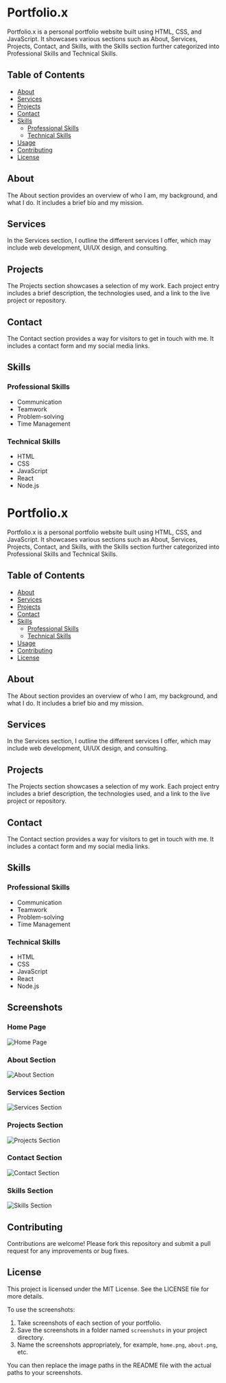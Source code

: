 # Portfolio.x

 Portfolio.x is a personal portfolio website built using HTML, CSS, and JavaScript. It showcases various sections such as About, Services, Projects, Contact, and Skills, with the Skills section 
 further categorized into Professional Skills and Technical Skills.

## Table of Contents

  - [About](#about)
  - [Services](#services)
  - [Projects](#projects)
  - [Contact](#contact)
  - [Skills](#skills)
    - [Professional Skills](#professional-skills)
    - [Technical Skills](#technical-skills)
  - [Usage](#usage)
  - [Contributing](#contributing)
  - [License](#license)

## About

 The About section provides an overview of who I am, my background, and what I do. It includes a brief bio and my mission.

## Services

 In the Services section, I outline the different services I offer, which may include web development, UI/UX design, and consulting.

## Projects

 The Projects section showcases a selection of my work. Each project entry includes a brief description, the technologies used, and a link to the live project or repository.

## Contact

 The Contact section provides a way for visitors to get in touch with me. It includes a contact form and my social media links.

## Skills

### Professional Skills

  - Communication
  - Teamwork
  - Problem-solving
  - Time Management

### Technical Skills

  - HTML
  - CSS
  - JavaScript
  - React
  - Node.js
# Portfolio.x

Portfolio.x is a personal portfolio website built using HTML, CSS, and JavaScript. It showcases various sections such as About, Services, Projects, Contact, and Skills, with the Skills section further categorized into Professional Skills and Technical Skills.

## Table of Contents

- [About](#about)
- [Services](#services)
- [Projects](#projects)
- [Contact](#contact)
- [Skills](#skills)
  - [Professional Skills](#professional-skills)
  - [Technical Skills](#technical-skills)
- [Usage](#usage)
- [Contributing](#contributing)
- [License](#license)

## About

The About section provides an overview of who I am, my background, and what I do. It includes a brief bio and my mission.

## Services

In the Services section, I outline the different services I offer, which may include web development, UI/UX design, and consulting.

## Projects

The Projects section showcases a selection of my work. Each project entry includes a brief description, the technologies used, and a link to the live project or repository.

## Contact

The Contact section provides a way for visitors to get in touch with me. It includes a contact form and my social media links.

## Skills

### Professional Skills

- Communication
- Teamwork
- Problem-solving
- Time Management

### Technical Skills

- HTML
- CSS
- JavaScript
- React
- Node.js
## Screenshots

### Home Page
![Home Page](https://github.com/vamsi-7coder7/BHARAT_INTERN_TASK2_PORTFOLIO-/assets/141996043/321b0996-3495-4be6-b1b1-d42b29a4b83f)


### About Section
![About Section](screenshots/about.png)

### Services Section
![Services Section](screenshots/services.png)

### Projects Section
![Projects Section](screenshots/projects.png)

### Contact Section
![Contact Section](screenshots/contact.png)

### Skills Section
![Skills Section](screenshots/skills.png)

## Contributing
 Contributions are welcome! Please fork this repository and submit a pull request for any improvements or bug fixes.

## License
 This project is licensed under the MIT License. See the LICENSE file for more details.

 
To use the screenshots:

1. Take screenshots of each section of your portfolio.
2. Save the screenshots in a folder named `screenshots` in your project directory.
3. Name the screenshots appropriately, for example, `home.png`, `about.png`, etc.

You can then replace the image paths in the README file with the actual paths to your screenshots.

